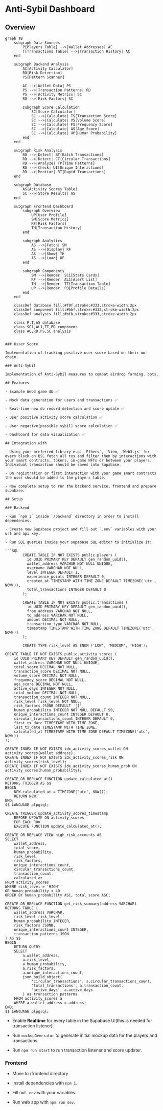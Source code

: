 # Anti-Sybil Dashboard

## Overview

````mermaid
graph TB
    subgraph Data Sources
        P[Players Table] -->|Wallet Addresses| AC
        T[Transactions Table] -->|Transaction History| AC
    end

    subgraph Backend Analysis
        AC[Activity Calculator]
        RD[Risk Detection]
        PS[Pattern Scanner]

        AC -->|Wallet Data| PS
        PS -->|Transaction Patterns| RD
        PS -->|Activity Metrics| SC
        RD -->|Risk Factors| SC

        subgraph Score Calculation
            SC[Score Calculator]
            SC -->|Calculate| TS[Transaction Score]
            SC -->|Calculate| VS[Volume Score]
            SC -->|Calculate| FS[Frequency Score]
            SC -->|Calculate| AS[Age Score]
            SC -->|Calculate| HP[Human Probability]
        end
    end

    subgraph Risk Analysis
        RD -->|Detect| BT[Batch Transactions]
        RD -->|Detect| CT[Circular Transactions]
        RD -->|Analyze| TP[Time Patterns]
        RD -->|Check| UI[Unique Interactions]
        RD -->|Monitor| RT[Rapid Transactions]
    end

    subgraph Database
        AS[Activity Scores Table]
        SC -->|Store Results| AS
    end

    subgraph Frontend Dashboard
        subgraph Overview
            UP[User Profile]
            SM[Score Metrics]
            RF[Risk Factors]
            TH[Transaction History]
        end

        subgraph Analytics
            AS -->|Fetch| SM
            AS -->|Display| RF
            AS -->|Show| TH
            AS -->|Load| UP
        end

        subgraph Components
            SM -->|Render| SC1[Stats Cards]
            RF -->|Render| AL1[Alert List]
            TH -->|Render| TT[Transaction Table]
            UP -->|Render| PD[Profile Details]
        end
    end

    classDef database fill:#f9f,stroke:#333,stroke-width:2px
    classDef component fill:#bbf,stroke:#333,stroke-width:2px
    classDef analysis fill:#bfb,stroke:#333,stroke-width:2px

    class P,T,AS database
    class SC1,AL1,TT,PD component
    class AC,RD,PS,SC analysis
    ```

### Usser Score

Implementation of tracking positive user score based on their on-chain.

### Anti-Sybil

Implementation of Anti-Sybil measures to combat airdrop farming, bots.

## Features

- Example Web3 game db ✅

- Mock data generation for users and transactions ✅

- Real-time new db record detection and score update ✅

- User positive activity score calculation ✅

- User negative(possible sybil) score calculation ✅

- Dashboard for data visualization ✅

## Integration with

- Using your preferred library e.g. `Ethers`, `Viem, `Web3.js` for every block on BSC fetch all txs and filter them by interactions with your smart contracts, tokens, in-game NFTs or between your players. Individual transaction should be saved into Supabase.

- On registration or first interaction with your game smart contracts the user should be added to the players table.

- Now complete setup to run the backend service, frontend and prepare supabase.

## Setup

### Backend

- Run `npm i` inside `/backend` directory in order to install dependenies.

- Create new Supabase project and fill out `.env` variables with your url and api key.

- Run SQL queries inside your supabase SQL editor to initialize it:

```SQL
        CREATE TABLE IF NOT EXISTS public.players (
          id UUID PRIMARY KEY DEFAULT gen_random_uuid(),
          wallet_address VARCHAR NOT NULL UNIQUE,
          username VARCHAR NOT NULL,
          level INTEGER DEFAULT 1,
          experience_points INTEGER DEFAULT 0,
          created_at TIMESTAMP WITH TIME ZONE DEFAULT TIMEZONE('utc', NOW()),
          total_transactions INTEGER DEFAULT 0
        );

        CREATE TABLE IF NOT EXISTS public.transactions (
          id UUID PRIMARY KEY DEFAULT gen_random_uuid(),
          from_address VARCHAR NOT NULL,
          to_address VARCHAR NOT NULL,
          amount DECIMAL NOT NULL,
          transaction_type VARCHAR NOT NULL,
          timestamp TIMESTAMP WITH TIME ZONE DEFAULT TIMEZONE('utc', NOW())
        );

        CREATE TYPE risk_level AS ENUM ('LOW', 'MEDIUM', 'HIGH');

CREATE TABLE IF NOT EXISTS public.activity_scores (
    id UUID PRIMARY KEY DEFAULT gen_random_uuid(),
    wallet_address VARCHAR NOT NULL UNIQUE,
    total_score DECIMAL NOT NULL,
    transaction_score DECIMAL NOT NULL,
    volume_score DECIMAL NOT NULL,
    frequency_score DECIMAL NOT NULL,
    age_score DECIMAL NOT NULL,
    active_days INTEGER NOT NULL,
    total_volume DECIMAL NOT NULL,
    transaction_count INTEGER NOT NULL,
    risk_level risk_level NOT NULL,
    risk_factors JSONB DEFAULT '[]',
    human_probability INTEGER NOT NULL DEFAULT 50,
    unique_interactions_count INTEGER DEFAULT 0,
    circular_transactions_count INTEGER DEFAULT 0,
    first_tx_date TIMESTAMP WITH TIME ZONE,
    last_tx_date TIMESTAMP WITH TIME ZONE,
    calculated_at TIMESTAMP WITH TIME ZONE DEFAULT TIMEZONE('utc', NOW())
);

CREATE INDEX IF NOT EXISTS idx_activity_scores_wallet ON activity_scores(wallet_address);
CREATE INDEX IF NOT EXISTS idx_activity_scores_risk ON activity_scores(risk_level);
CREATE INDEX IF NOT EXISTS idx_activity_scores_human_prob ON activity_scores(human_probability);

CREATE OR REPLACE FUNCTION update_calculated_at()
RETURNS TRIGGER AS $$
BEGIN
    NEW.calculated_at = TIMEZONE('utc', NOW());
    RETURN NEW;
END;
$$ LANGUAGE plpgsql;

CREATE TRIGGER update_activity_scores_timestamp
    BEFORE UPDATE ON activity_scores
    FOR EACH ROW
    EXECUTE FUNCTION update_calculated_at();

CREATE OR REPLACE VIEW high_risk_accounts AS
SELECT
    wallet_address,
    total_score,
    human_probability,
    risk_level,
    risk_factors,
    unique_interactions_count,
    circular_transactions_count,
    transaction_count,
    calculated_at
FROM activity_scores
WHERE risk_level = 'HIGH'
OR human_probability < 40
ORDER BY human_probability ASC, total_score ASC;

CREATE OR REPLACE FUNCTION get_risk_summary(address VARCHAR)
RETURNS TABLE (
    wallet_address VARCHAR,
    risk_level risk_level,
    human_probability INTEGER,
    risk_factors JSONB,
    unique_interactions_count INTEGER,
    transaction_patterns JSON
) AS $$
BEGIN
    RETURN QUERY
    SELECT
        a.wallet_address,
        a.risk_level,
        a.human_probability,
        a.risk_factors,
        a.unique_interactions_count,
        json_build_object(
            'circular_transactions', a.circular_transactions_count,
            'total_transactions', a.transaction_count,
            'active_days', a.active_days
        ) as transaction_patterns
    FROM activity_scores a
    WHERE a.wallet_address = address;
END;
$$ LANGUAGE plpgsql;
````

- Enable **Realtime** for every table in the Supabase UI(this is needed for transaction listener).

- Run `mockupGenerator` to generate initial mockup data for the players and transactions.

- Run `npm run start` to run transaction listener and score updater.

### Frontend

- Move to /frontend directory

- Install dependencies with `npm i`.

- Fill out `.env` with your variables.

- Run web app with `npm run dev`.
